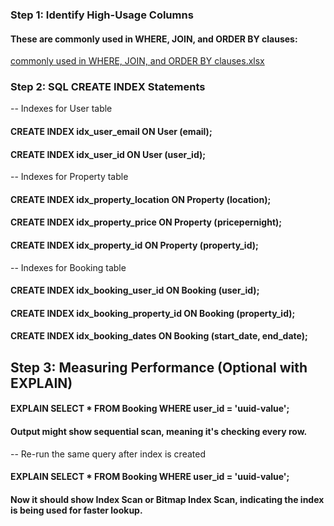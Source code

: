### Step 1: Identify High-Usage Columns
#### These are commonly used in WHERE, JOIN, and ORDER BY clauses:
[commonly used in WHERE, JOIN, and ORDER BY clauses.xlsx](https://github.com/user-attachments/files/20975781/commonly.used.in.WHERE.JOIN.and.ORDER.BY.clauses.xlsx)

### Step 2: SQL CREATE INDEX Statements
-- Indexes for User table
#### CREATE INDEX idx_user_email ON User (email);
#### CREATE INDEX idx_user_id ON User (user_id);

-- Indexes for Property table
#### CREATE INDEX idx_property_location ON Property (location);
#### CREATE INDEX idx_property_price ON Property (pricepernight);
#### CREATE INDEX idx_property_id ON Property (property_id);

-- Indexes for Booking table
#### CREATE INDEX idx_booking_user_id ON Booking (user_id);
#### CREATE INDEX idx_booking_property_id ON Booking (property_id);
#### CREATE INDEX idx_booking_dates ON Booking (start_date, end_date);
## Step 3: Measuring Performance (Optional with EXPLAIN)

#### EXPLAIN SELECT * FROM Booking WHERE user_id = 'uuid-value';
#### Output might show sequential scan, meaning it's checking every row.

-- Re-run the same query after index is created
#### EXPLAIN SELECT * FROM Booking WHERE user_id = 'uuid-value';
#### Now it should show Index Scan or Bitmap Index Scan, indicating the index is being used for faster lookup.
